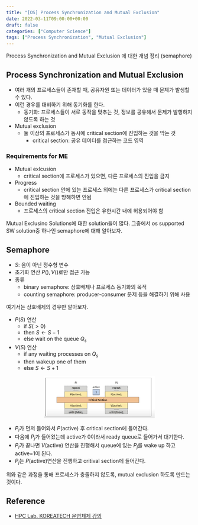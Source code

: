 ```yaml
---
title: "[OS] Process Synchronization and Mutual Exclusion"
date: 2022-03-11T09:00:00+00:00
draft: false
categories: ["Computer Science"]
tags: ["Process Synchronization", "Mutual Exclusion"]
---
```


Process Synchronization and Mutual Exclusion 에 대한 개념 정리 (semaphore)

<!--more-->
## Process Synchronization and Mutual Exclusion
- 여러 개의 프로세스들이 존재할 때, 공유자원 또는 데이터가 있을 때 문제가 발생할 수 있다.
- 이런 경우를 대비하기 위해 동기화를 한다.
  - 동기화: 프로세스들이 서로 동작을 맞추는 것, 정보를 공유해서 문제가 발행하지 않도록 하는 것
- Mutual exclusion
  - 둘 이상의 프로세스가 동시에 critical section에 진입하는 것을 막는 것
    - critical section: 공유 데이터를 접근하는 코드 영역

### Requirements for ME
- Mutual exlcusion
  - critical section에 프로세스가 있으면, 다른 프로세스의 진입을 금지
- Progress
  - critical section 안에 있는 프로세스 외에는 다른 프로세스가 critical section에 진입하는 것을 방해하면 안됨
- Bounded waiting
  - 프로세스의 critical section 진입은 유한시간 내에 허용되어야 함

Mutual Exclusino Solutions에 대한 solution들이 많다. 그중에서 os supported SW solution중 하나인 semaphore에 대해 알아보자.

## Semaphore
- $S$: 음이 아닌 정수형 변수
- 초기화 연산 $P(),V()$로만 접근 가능
- 종류
  - binary semaphore: 상호배제나 프로세스 동기화의 목적
  - counting semaphore: producer-consumer 문제 등을 해결하기 위해 사용

여기서는 상호배제의 경우만 알아보자.

- $P(S)$ 연산
  - if $S( > 0)$
  - then $S \leftarrow S - 1$
  - else wait on the queue $Q_s$
- $V(S)$ 연산
  - if any waiting processes on $Q_s$
  - then wakeup one of them
  - else $S \leftarrow S + 1$

<center>
    <img src="https://github.com/minsoo9506/blog/blob/master/static/blog-imgs/os_Lec06_01.png?raw=true"  width="300">
</center>

- $P_i$가 먼저 들어와서 $P(\text{active})$ 후 critical section에 들어간다.
- 다음에 $P_j$가 들어왔는데 active가 0이라서 ready queue로 들어가서 대기한다.
- $P_i$가 끝나면 $V(\text{active})$ 연산을 진행해서 queue에 있는 $P_j$를 wake up 하고 active=1이 된다.
- $P_j$는 $P(\text{active})$연산을 진행하고 critival section에 들어간다.

위와 같은 과정을 통해 프로세스가 충돌하지 않도록, mutual exclusion 하도록 만드는 것이다.

## Reference
- [HPC Lab. KOREATECH 운영체제 강의](https://www.youtube.com/playlist?list=PLBrGAFAIyf5rby7QylRc6JxU5lzQ9c4tN)